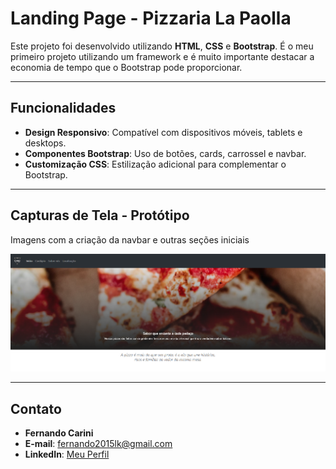 # Landing Page - Pizzaria La Paolla

Este projeto foi desenvolvido utilizando **HTML**, **CSS** e **Bootstrap**. É o meu primeiro projeto utilizando um framework e é muito importante destacar a economia de tempo que o Bootstrap pode proporcionar.

---

## Funcionalidades

- **Design Responsivo**: Compatível com dispositivos móveis, tablets e desktops.
- **Componentes Bootstrap**: Uso de botões, cards, carrossel e navbar.
- **Customização CSS**: Estilização adicional para complementar o Bootstrap.

---

## Capturas de Tela - Protótipo

Imagens com a criação da navbar e outras seções iniciais

![Exemplo de tela inicial](assets/img-for-docs/prototipo1.png)

---

## Contato

- **Fernando Carini**  
- **E-mail**: [fernando2015lk@gmail.com](mailto:fernando2015lk@gmail.com)  
- **LinkedIn**: [Meu Perfil](https://www.linkedin.com/in/fscarini/)
